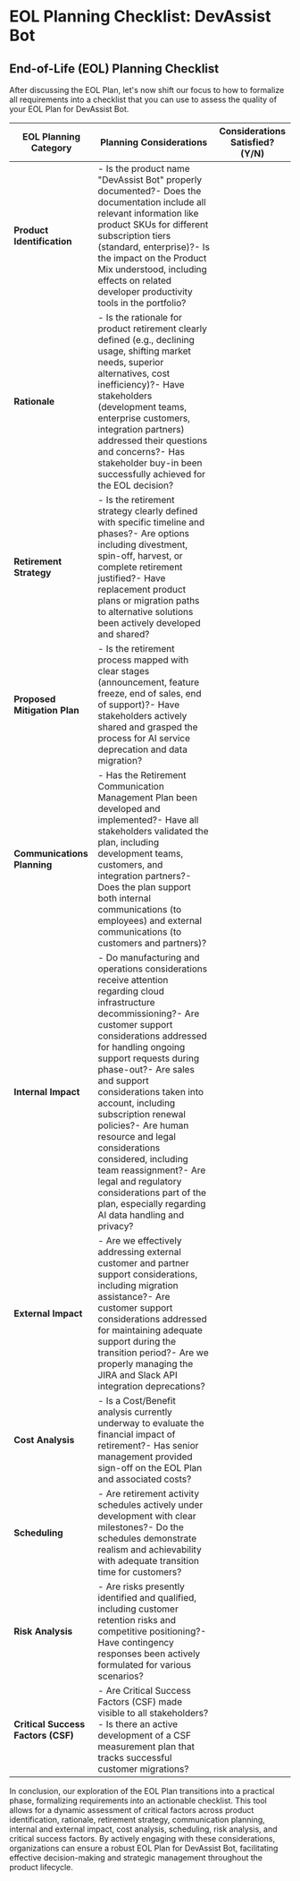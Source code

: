 # EOL Planning Checklist: DevAssist Bot

## End-of-Life (EOL) Planning Checklist

After discussing the EOL Plan, let's now shift our focus to how to formalize all requirements into a checklist that you can use to assess the quality of your EOL Plan for DevAssist Bot.

| **EOL Planning Category** | **Planning Considerations** | **Considerations Satisfied? (Y/N)** |
|---------------------------|-----------------------------|------------------------------------|
| **Product Identification** | -  Is the product name "DevAssist Bot" properly documented?-  Does the documentation include all relevant information like product SKUs for different subscription tiers (standard, enterprise)?-  Is the impact on the Product Mix understood, including effects on related developer productivity tools in the portfolio? | |
| **Rationale** | -  Is the rationale for product retirement clearly defined (e.g., declining usage, shifting market needs, superior alternatives, cost inefficiency)?-  Have stakeholders (development teams, enterprise customers, integration partners) addressed their questions and concerns?-  Has stakeholder buy-in been successfully achieved for the EOL decision? | |
| **Retirement Strategy** | -  Is the retirement strategy clearly defined with specific timeline and phases?-  Are options including divestment, spin-off, harvest, or complete retirement justified?-  Have replacement product plans or migration paths to alternative solutions been actively developed and shared? | |
| **Proposed Mitigation Plan** | -  Is the retirement process mapped with clear stages (announcement, feature freeze, end of sales, end of support)?-  Have stakeholders actively shared and grasped the process for AI service deprecation and data migration? | |
| **Communications Planning** | -  Has the Retirement Communication Management Plan been developed and implemented?-  Have all stakeholders validated the plan, including development teams, customers, and integration partners?-  Does the plan support both internal communications (to employees) and external communications (to customers and partners)? | |
| **Internal Impact** | -  Do manufacturing and operations considerations receive attention regarding cloud infrastructure decommissioning?-  Are customer support considerations addressed for handling ongoing support requests during phase-out?-  Are sales and support considerations taken into account, including subscription renewal policies?-  Are human resource and legal considerations considered, including team reassignment?-  Are legal and regulatory considerations part of the plan, especially regarding AI data handling and privacy? | |
| **External Impact** | -  Are we effectively addressing external customer and partner support considerations, including migration assistance?-  Are customer support considerations addressed for maintaining adequate support during the transition period?-  Are we properly managing the JIRA and Slack API integration deprecations? | |
| **Cost Analysis** | -  Is a Cost/Benefit analysis currently underway to evaluate the financial impact of retirement?-  Has senior management provided sign-off on the EOL Plan and associated costs? | |
| **Scheduling** | -  Are retirement activity schedules actively under development with clear milestones?-  Do the schedules demonstrate realism and achievability with adequate transition time for customers? | |
| **Risk Analysis** | -  Are risks presently identified and qualified, including customer retention risks and competitive positioning?-  Have contingency responses been actively formulated for various scenarios? | |
| **Critical Success Factors (CSF)** | -  Are Critical Success Factors (CSF) made visible to all stakeholders?-  Is there an active development of a CSF measurement plan that tracks successful customer migrations? | |

In conclusion, our exploration of the EOL Plan transitions into a practical phase, formalizing requirements into an actionable checklist. This tool allows for a dynamic assessment of critical factors across product identification, rationale, retirement strategy, communication planning, internal and external impact, cost analysis, scheduling, risk analysis, and critical success factors. By actively engaging with these considerations, organizations can ensure a robust EOL Plan for DevAssist Bot, facilitating effective decision-making and strategic management throughout the product lifecycle.